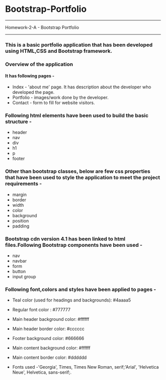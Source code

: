 # Bootstrap-Portfolio
---
Homework-2-A - Bootstrap Portfolio
___

### This is a basic portfolio application that has been developed using HTML,CSS and Bootstrap framework.
### Overview of the application
#### It has following pages -
* Index - 'about me' page. It has description about the developer who developed the page.
* Portfolio - images/work done by the developer.
* Contact  - form to fill for website visitors.

### Following html elements have been used to build the basic structure -
* header
* nav
* div
* h1
* p
* footer

### Other than bootstrap classes, below are few css properties that have been used to style the application to meet the project requirements -
* margin
* border
* width
* color
* background
* position
* padding


### Bootstrap cdn version 4.1 has been linked to html files.Following Bootstrap components have been used -
* nav
* navbar
* form
* button
* input group

### Following font,colors and styles have been applied to pages -
* Teal color (used for headings and backgrounds): #4aaaa5
* Regular font color : #777777
* Main header background color: #ffffff

* Main header border color: #cccccc

* Footer background color: #666666

* Main content background color: #ffffff

* Main content border color: #dddddd

* Fonts used -'Georgia', Times, Times New Roman, serif;'Arial', 'Helvetica Neue', Helvetica, sans-serif;.
